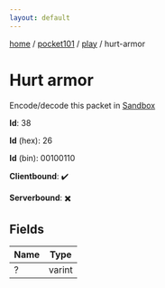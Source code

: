 ```yaml
---
layout: default
---
```


[home](/)  /  [pocket101](/protocol/pocket101)  /  [play](/protocol/pocket101/play)  /  hurt-armor

# Hurt armor

Encode/decode this packet in [Sandbox](../../../sandbox/pocket101#play.hurt_armor)

**Id**: 38

**Id** (hex): 26

**Id** (bin): 00100110

**Clientbound**: ✔️

**Serverbound**: ✖️

## Fields

Name | Type
---|---
? | varint
